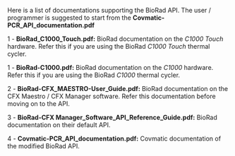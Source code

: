 Here is a list of documentations supporting the BioRad API. The user / programmer is suggested to start from the **Covmatic-PCR_API_documentation.pdf**

1 -   **BioRad_C1000_Touch.pdf:** BioRad documentation on the _C1000 Touch_ hardware. Refer this if you are using the BioRad _C1000 Touch_ thermal cycler.

1 -   **BioRad-C1000.pdf:** BioRad documentation on the _C1000_ hardware. Refer this if you are using the BioRad _C1000_ thermal cycler.

2 -   **BioRad-CFX_MAESTRO-User_Guide.pdf:** BioRad documentation on the CFX Maestro / CFX Manager software. Refer this documentation before moving on to the API.

3 -   **BioRad-CFX Manager_Software_API_Reference_Guide.pdf:** BioRad documentation on their default API.

4 -   **Covmatic-PCR_API_documentation.pdf:** Covmatic documentation of the modified BioRad API.
